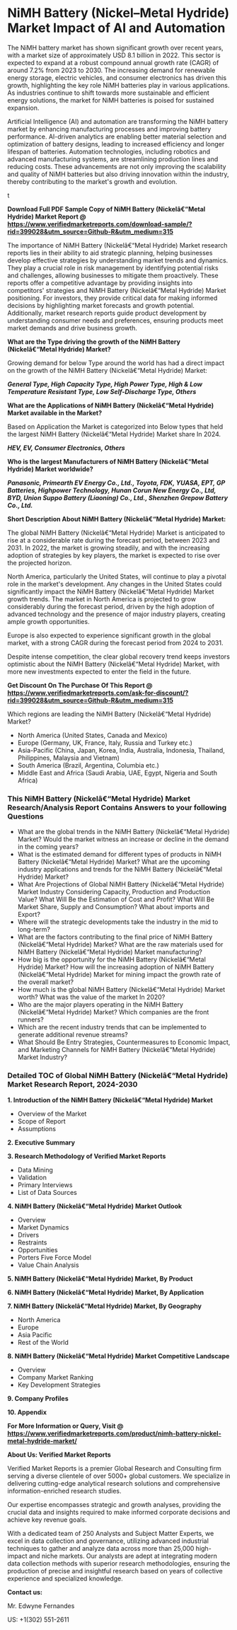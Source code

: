 <meta name="title" content="Global NiMH Battery (Nickel–Metal Hydride) Market Impact of AI and Automation"><meta name="description" content="The NiMH battery market has shown significant growth over recent years, with a market size of approximately USD 8.1 billion in 2022. This sector is expected to expand "><meta name="title" content="NiMH Battery (Nickel–Metal Hydride) Market Size, Share, Scope, Trends, Growth, Opportunities, Analysis, Forecast"><h1>NiMH Battery (Nickel–Metal Hydride) Market Impact of AI and Automation</h1><p>The NiMH battery market has shown significant growth over recent years, with a market size of approximately USD 8.1 billion in 2022. This sector is expected to expand at a robust compound annual growth rate (CAGR) of around 7.2% from 2023 to 2030. The increasing demand for renewable energy storage, electric vehicles, and consumer electronics has driven this growth, highlighting the key role NiMH batteries play in various applications. As industries continue to shift towards more sustainable and efficient energy solutions, the market for NiMH batteries is poised for sustained expansion.</p><p>Artificial Intelligence (AI) and automation are transforming the NiMH battery market by enhancing manufacturing processes and improving battery performance. AI-driven analytics are enabling better material selection and optimization of battery designs, leading to increased efficiency and longer lifespan of batteries. Automation technologies, including robotics and advanced manufacturing systems, are streamlining production lines and reducing costs. These advancements are not only improving the scalability and quality of NiMH batteries but also driving innovation within the industry, thereby contributing to the market's growth and evolution.</p>t</p><p id="" class=""><strong>Download Full PDF Sample Copy of NiMH Battery (Nickelâ€“Metal Hydride) Market Report @ <a href="https://www.verifiedmarketreports.com/download-sample/?rid=399028&utm_source=Github-R&utm_medium=315" target="_blank">https://www.verifiedmarketreports.com/download-sample/?rid=399028&utm_source=Github-R&utm_medium=315</a></strong></p><p>The importance of&nbsp;NiMH Battery (Nickelâ€“Metal Hydride) Market research reports lies in their ability to aid strategic planning, helping businesses develop effective strategies by understanding market trends and dynamics. They play a crucial role in risk management by identifying potential risks and challenges, allowing businesses to mitigate them proactively. These reports offer a competitive advantage by providing insights into competitors' strategies and NiMH Battery (Nickelâ€“Metal Hydride) Market positioning. For investors, they provide critical data for making informed decisions by highlighting market forecasts and growth potential. Additionally, market research reports guide product development by understanding consumer needs and preferences, ensuring products meet market demands and drive business growth.</p><p><strong>What are the&nbsp;Type driving the growth of the NiMH Battery (Nickelâ€“Metal Hydride) Market?</strong></p><p id="" class="">Growing demand for below Type around the world has had a direct impact on the growth of the NiMH Battery (Nickelâ€“Metal Hydride) Market:</p><em><strong>General Type, High Capacity Type, High Power Type, High & Low Temperature Resistant Type, Low Self-Discharge Type, Others</strong></em></p><strong>What are the&nbsp;Applications&nbsp;of NiMH Battery (Nickelâ€“Metal Hydride) Market available in the Market?</strong></p><p id="" class="">Based on Application the Market is categorized into Below types that held the largest NiMH Battery (Nickelâ€“Metal Hydride) Market share In 2024.</p><em><strong>HEV, EV, Consumer Electronics, Others</strong></em></p><strong>Who is the largest Manufacturers of NiMH Battery (Nickelâ€“Metal Hydride) Market worldwide?</strong></p><p><em><strong>Panasonic, Primearth EV Energy Co., Ltd., Toyota, FDK, YUASA, EPT, GP Batteries, Highpower Technology, Hunan Corun New Energy Co., Ltd, BYD, Union Suppo Battery (Liaoning) Co., Ltd., Shenzhen Grepow Battery Co., Ltd.</strong></em></p><p id="" class=""><strong>Short Description About NiMH Battery (Nickelâ€“Metal Hydride) Market:</strong></p><p>The global NiMH Battery (Nickelâ€“Metal Hydride) Market is anticipated to rise at a considerable rate during the forecast period, between 2023 and 2031. In 2022, the market is growing steadily, and with the increasing adoption of strategies by key players, the market is expected to rise over the projected horizon.</p><p>North America, particularly the United States, will continue to play a pivotal role in the market's development. Any changes in the United States could significantly impact the NiMH Battery (Nickelâ€“Metal Hydride) Market growth trends. The market in North America is projected to grow considerably during the forecast period, driven by the high adoption of advanced technology and the presence of major industry players, creating ample growth opportunities.</p><p>Europe is also expected to experience significant growth in the global market, with a strong CAGR during the forecast period from 2024 to 2031.</p><p>Despite intense competition, the clear global recovery trend keeps investors optimistic about the NiMH Battery (Nickelâ€“Metal Hydride) Market, with more new investments expected to enter the field in the future.</p><p id="" class=""><strong>Get Discount On The Purchase Of This Report @ <a href="https://www.verifiedmarketreports.com/ask-for-discount/?rid=399028&utm_source=Github-R&utm_medium=315" target="_blank">https://www.verifiedmarketreports.com/ask-for-discount/?rid=399028&utm_source=Github-R&utm_medium=315</a></strong></p>Which regions are leading the NiMH Battery (Nickelâ€“Metal Hydride) Market?</p><ul><li>North America (United States, Canada and Mexico)</li><li>Europe (Germany, UK, France, Italy, Russia and Turkey etc.)</li><li>Asia-Pacific (China, Japan, Korea, India, Australia, Indonesia, Thailand, Philippines, Malaysia and Vietnam)</li><li>South America (Brazil, Argentina, Columbia etc.)</li><li>Middle East and Africa (Saudi Arabia, UAE, Egypt, Nigeria and South Africa)</li></ul><h3 id="" class="">This NiMH Battery (Nickelâ€“Metal Hydride) Market Research/Analysis Report Contains Answers to your following Questions</h3><ul><li>What are the global trends in the NiMH Battery (Nickelâ€“Metal Hydride) Market? Would the market witness an increase or decline in the demand in the coming years?</li><li>What is the estimated demand for different types of products in NiMH Battery (Nickelâ€“Metal Hydride) Market? What are the upcoming industry applications and trends for the NiMH Battery (Nickelâ€“Metal Hydride) Market?</li><li>What Are Projections of Global NiMH Battery (Nickelâ€“Metal Hydride) Market Industry Considering Capacity, Production and Production Value? What Will Be the Estimation of Cost and Profit? What Will Be Market Share, Supply and Consumption? What about imports and Export?</li><li>Where will the strategic developments take the industry in the mid to long-term?</li><li>What are the factors contributing to the final price of NiMH Battery (Nickelâ€“Metal Hydride) Market? What are the raw materials used for NiMH Battery (Nickelâ€“Metal Hydride) Market manufacturing?</li><li>How big is the opportunity for the NiMH Battery (Nickelâ€“Metal Hydride) Market? How will the increasing adoption of NiMH Battery (Nickelâ€“Metal Hydride) Market for mining impact the growth rate of the overall market?</li><li>How much is the global NiMH Battery (Nickelâ€“Metal Hydride) Market worth? What was the value of the market In 2020?</li><li>Who are the major players operating in the NiMH Battery (Nickelâ€“Metal Hydride) Market? Which companies are the front runners?</li><li>Which are the recent industry trends that can be implemented to generate additional revenue streams?</li><li>What Should Be Entry Strategies, Countermeasures to Economic Impact, and Marketing Channels for NiMH Battery (Nickelâ€“Metal Hydride) Market Industry?</li></ul><h3 id="" class="">Detailed TOC of Global NiMH Battery (Nickelâ€“Metal Hydride) Market Research Report, 2024-2030</h3><p id="" class=""><strong>1. Introduction of the NiMH Battery (Nickelâ€“Metal Hydride) Market</strong></p><ul><li>Overview of the Market</li><li>Scope of Report</li><li>Assumptions</li></ul><p id="" class=""><strong>2. Executive Summary</strong></p><p id="" class=""><strong>3. Research Methodology of Verified Market Reports</strong></p><ul><li>Data Mining</li><li>Validation</li><li>Primary Interviews</li><li>List of Data Sources</li></ul><p id="" class=""><strong>4. NiMH Battery (Nickelâ€“Metal Hydride) Market Outlook</strong></p><ul><li>Overview</li><li>Market Dynamics</li><li>Drivers</li><li>Restraints</li><li>Opportunities</li><li>Porters Five Force Model</li><li>Value Chain Analysis</li></ul><p id="" class=""><strong>5. NiMH Battery (Nickelâ€“Metal Hydride) Market, By Product</strong></p><p id="" class=""><strong>6. NiMH Battery (Nickelâ€“Metal Hydride) Market, By Application</strong></p><p id="" class=""><strong>7. NiMH Battery (Nickelâ€“Metal Hydride) Market, By Geography</strong></p><ul><li>North America</li><li>Europe</li><li>Asia Pacific</li><li>Rest of the World</li></ul><p id="" class=""><strong>8. NiMH Battery (Nickelâ€“Metal Hydride) Market Competitive Landscape</strong></p><ul><li>Overview</li><li>Company Market Ranking</li><li>Key Development Strategies</li></ul><p id="" class=""><strong>9. Company Profiles</strong></p><p id="" class=""><strong>10. Appendix</strong></p><p id="" class=""><strong>For More Information or Query, Visit @ <a href="https://www.verifiedmarketreports.com/product/nimh-battery-nickel-metal-hydride-market/" target="_blank">https://www.verifiedmarketreports.com/product/nimh-battery-nickel-metal-hydride-market/</a></strong></p><p id="" class=""><strong>About Us: Verified Market Reports</strong></p><p id="" class="">Verified Market Reports is a premier Global Research and Consulting firm serving a diverse clientele of over 5000+ global customers. We specialize in delivering cutting-edge analytical research solutions and comprehensive information-enriched research studies.</p><p id="" class="">Our expertise encompasses strategic and growth analyses, providing the crucial data and insights required to make informed corporate decisions and achieve key revenue goals.</p><p id="" class="">With a dedicated team of 250 Analysts and Subject Matter Experts, we excel in data collection and governance, utilizing advanced industrial techniques to gather and analyze data across more than 25,000 high-impact and niche markets. Our analysts are adept at integrating modern data collection methods with superior research methodologies, ensuring the production of precise and insightful research based on years of collective experience and specialized knowledge.</p><p id="" class=""><strong>Contact us:</strong></p><p id="" class="">Mr. Edwyne Fernandes</p><p id="" class="">US: +1(302) 551-2611</p>